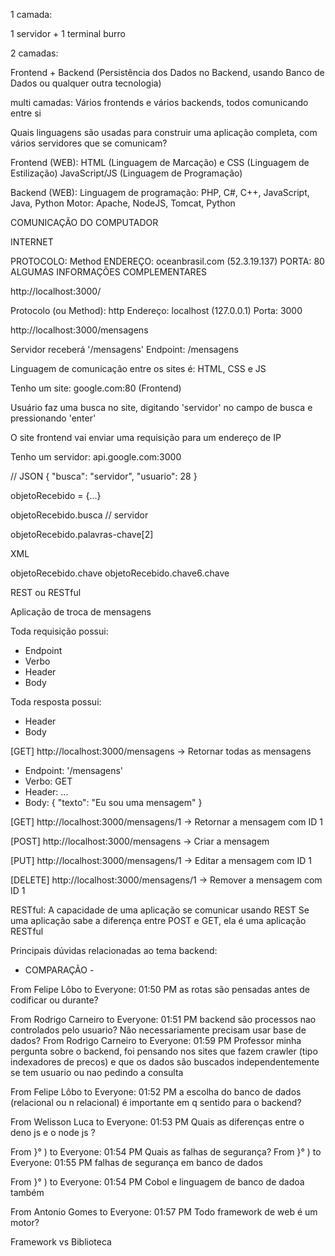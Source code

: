 1 camada:

1 servidor + 1 terminal burro

2 camadas:

Frontend + Backend (Persistência dos Dados no Backend, usando Banco de Dados ou qualquer outra tecnologia)

multi camadas:
Vários frontends e vários backends, todos comunicando entre si

Quais linguagens são usadas para construir uma aplicação completa, com vários servidores que se comunicam?

Frontend (WEB):
HTML (Linguagem de Marcação) e CSS (Linguagem de Estilização)
JavaScript/JS (Linguagem de Programação)

Backend (WEB):
Linguagem de programação: PHP, C#, C++, JavaScript, Java, Python
Motor: Apache, NodeJS, Tomcat, Python



COMUNICAÇÃO DO COMPUTADOR

INTERNET

PROTOCOLO: Method
ENDEREÇO: oceanbrasil.com (52.3.19.137)
PORTA: 80
ALGUMAS INFORMAÇÕES COMPLEMENTARES

http://localhost:3000/

Protocolo (ou Method): http
Endereço: localhost (127.0.0.1)
Porta: 3000


http://localhost:3000/mensagens

Servidor receberá '/mensagens'
Endpoint: /mensagens

Linguagem de comunicação entre os sites é: HTML, CSS e JS

Tenho um site: google.com:80 (Frontend)

Usuário faz uma busca no site, digitando 'servidor' no campo de busca e pressionando 'enter'

O site frontend vai enviar uma requisição para um endereço de IP

Tenho um servidor: api.google.com:3000

// JSON
{
	"busca": "servidor",
	"usuario": 28
}

objetoRecebido = {...}

objetoRecebido.busca // servidor

objetoRecebido.palavras-chave[2]

XML

objetoRecebido.chave
objetoRecebido.chave6.chave

REST ou RESTful

Aplicação de troca de mensagens


Toda requisição possui:
- Endpoint
- Verbo
- Header
- Body

Toda resposta possui:
- Header
- Body

[GET] http://localhost:3000/mensagens
-> Retornar todas as mensagens

- Endpoint: '/mensagens'
- Verbo: GET
- Header: ...
- Body: { "texto": "Eu sou uma mensagem" }

[GET] http://localhost:3000/mensagens/1
-> Retornar a mensagem com ID 1

[POST] http://localhost:3000/mensagens
-> Criar a mensagem

[PUT] http://localhost:3000/mensagens/1
-> Editar a mensagem com ID 1

[DELETE] http://localhost:3000/mensagens/1
-> Remover a mensagem com ID 1

RESTful: A capacidade de uma aplicação se comunicar usando REST
Se uma aplicação sabe a diferença entre POST e GET, ela é uma aplicação RESTful


Principais dúvidas relacionadas ao tema backend:

- COMPARAÇÃO -

From Felipe Lôbo to Everyone:  01:50 PM
as rotas são pensadas antes de codificar ou durante?

From Rodrigo Carneiro to Everyone:  01:51 PM
backend são processos nao controlados pelo usuario?  Não necessariamente precisam usar base de dados?
From Rodrigo Carneiro to Everyone:  01:59 PM
Professor minha pergunta sobre o backend, foi pensando nos sites que fazem crawler (tipo indexadores de precos) e que os dados são buscados independentemente se tem usuario ou nao pedindo a consulta

From Felipe Lôbo to Everyone:  01:52 PM
a escolha do banco de dados (relacional ou n relacional) é importante em q sentido para o backend?

From Welisson Luca to Everyone:  01:53 PM
Quais as diferenças entre o deno js e o node js ?

From }° ) to Everyone:  01:54 PM
Quais as falhas de segurança? 
From }° ) to Everyone:  01:55 PM
falhas de segurança em banco de dados

From }° ) to Everyone:  01:54 PM
Cobol e linguagem de banco de dadoa também

From Antonio Gomes to Everyone:  01:57 PM
Todo framework de web é um motor?

Framework vs Biblioteca
